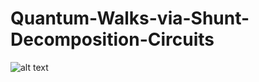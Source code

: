 # Quantum-Walks-via-Shunt-Decomposition-Circuits

![alt text](https://github.com/allanwing-qc/Quantum-Walks-via-Shunt-Decomposition-Circuits/3-cube_git.png?raw=true)
